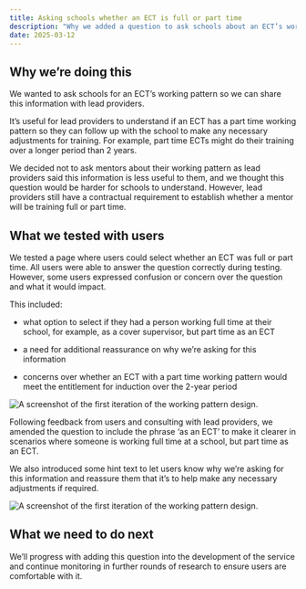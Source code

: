 ```yaml
---
title: Asking schools whether an ECT is full or part time
description: "Why we added a question to ask schools about an ECT’s working pattern and how we iterated it."
date: 2025-03-12
---
```


## Why we’re doing this

We wanted to ask schools for an ECT’s working pattern so we can share this information with lead providers.

It’s useful for lead providers to understand if an ECT has a part time working pattern so they can follow up with the school to make any necessary adjustments for training. For example, part time ECTs might do their training over a longer period than 2 years.

We decided not to ask mentors about their working pattern as lead providers said this information is less useful to them, and we thought this question would be harder for schools to understand. However, lead providers still have a contractual requirement to establish whether a mentor will be training full or part time.

## What we tested with users

We tested a page where users could select whether an ECT was full or part time. All users were able to answer the question correctly during testing. However, some users expressed confusion or concern over the question and what it would impact.

This included:

* what option to select if they had a person working full time at their school, for example, as a cover supervisor, but part time as an ECT

* a need for additional reassurance on why we’re asking for this information

* concerns over whether an ECT with a part time working pattern would meet the entitlement for induction over the 2-year period

![A screenshot of the first iteration of the working pattern design.](/ecf-v2/asking-schools-whether-an-ect-is-full-or-part-time/screenshot1.png)

Following feedback from users and consulting with lead providers, we amended the question to include the phrase ‘as an ECT’ to make it clearer in scenarios where someone is working full time at a school, but part time as an ECT.

We also introduced some hint text to let users know why we’re asking for this information and reassure them that it’s to help make any necessary adjustments if required.

![A screenshot of the first iteration of the working pattern design.](/ecf-v2/asking-schools-whether-an-ect-is-full-or-part-time/screenshot2.png)

## What we need to do next

We’ll progress with adding this question into the development of the service and continue monitoring in further rounds of research to ensure users are comfortable with it.
